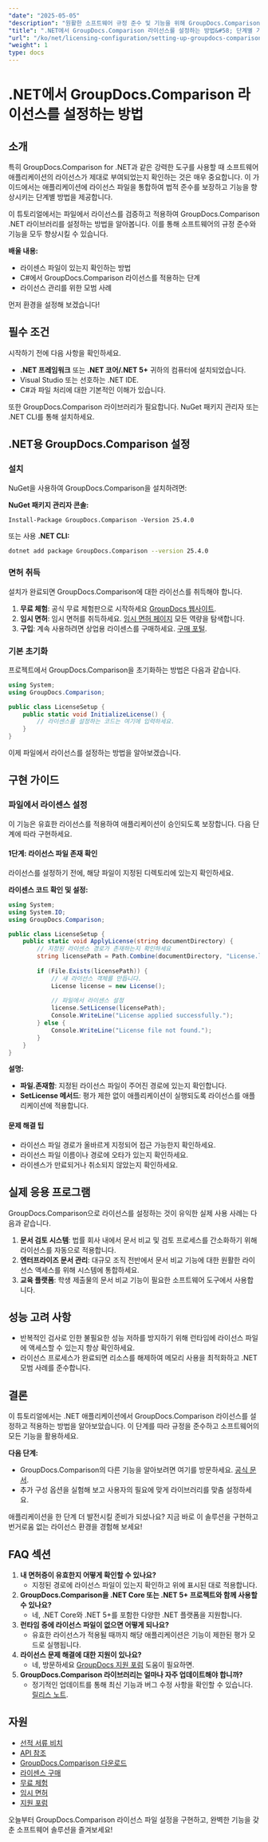 ```yaml
---
"date": "2025-05-05"
"description": "원활한 소프트웨어 규정 준수 및 기능을 위해 GroupDocs.Comparison 라이선스 파일을 .NET 애플리케이션에 통합하고 적용하는 방법을 알아보세요."
"title": ".NET에서 GroupDocs.Comparison 라이선스를 설정하는 방법&#58; 단계별 가이드"
"url": "/ko/net/licensing-configuration/setting-up-groupdocs-comparison-license-net/"
"weight": 1
type: docs
---
```

# .NET에서 GroupDocs.Comparison 라이선스를 설정하는 방법

## 소개

특히 GroupDocs.Comparison for .NET과 같은 강력한 도구를 사용할 때 소프트웨어 애플리케이션의 라이선스가 제대로 부여되었는지 확인하는 것은 매우 중요합니다. 이 가이드에서는 애플리케이션에 라이선스 파일을 통합하여 법적 준수를 보장하고 기능을 향상시키는 단계별 방법을 제공합니다.

이 튜토리얼에서는 파일에서 라이선스를 검증하고 적용하여 GroupDocs.Comparison .NET 라이브러리를 설정하는 방법을 알아봅니다. 이를 통해 소프트웨어의 규정 준수와 기능을 모두 향상시킬 수 있습니다.

**배울 내용:**
- 라이센스 파일이 있는지 확인하는 방법
- C#에서 GroupDocs.Comparison 라이선스를 적용하는 단계
- 라이선스 관리를 위한 모범 사례

먼저 환경을 설정해 보겠습니다!

## 필수 조건

시작하기 전에 다음 사항을 확인하세요.
- **.NET 프레임워크** 또는 **.NET 코어/.NET 5+** 귀하의 컴퓨터에 설치되었습니다.
- Visual Studio 또는 선호하는 .NET IDE.
- C#과 파일 처리에 대한 기본적인 이해가 있습니다.

또한 GroupDocs.Comparison 라이브러리가 필요합니다. NuGet 패키지 관리자 또는 .NET CLI를 통해 설치하세요.

## .NET용 GroupDocs.Comparison 설정

### 설치

NuGet을 사용하여 GroupDocs.Comparison을 설치하려면:

**NuGet 패키지 관리자 콘솔:**
```shell
Install-Package GroupDocs.Comparison -Version 25.4.0
```
또는 사용 **.NET CLI:**
```bash
dotnet add package GroupDocs.Comparison --version 25.4.0
```

### 면허 취득

설치가 완료되면 GroupDocs.Comparison에 대한 라이선스를 취득해야 합니다.
1. **무료 체험**: 공식 무료 체험판으로 시작하세요 [GroupDocs 웹사이트](https://releases.groupdocs.com/comparison/net/).
2. **임시 면허**: 임시 면허를 취득하세요. [임시 면허 페이지](https://purchase.groupdocs.com/temporary-license/) 모든 역량을 탐색합니다.
3. **구입**: 계속 사용하려면 상업용 라이센스를 구매하세요. [구매 포털](https://purchase.groupdocs.com/buy).

### 기본 초기화

프로젝트에서 GroupDocs.Comparison을 초기화하는 방법은 다음과 같습니다.

```csharp
using System;
using GroupDocs.Comparison;

public class LicenseSetup {
    public static void InitializeLicense() {
        // 라이센스를 설정하는 코드는 여기에 입력하세요.
    }
}
```

이제 파일에서 라이선스를 설정하는 방법을 알아보겠습니다.

## 구현 가이드

### 파일에서 라이센스 설정

이 기능은 유효한 라이선스를 적용하여 애플리케이션이 승인되도록 보장합니다. 다음 단계에 따라 구현하세요.

#### 1단계: 라이선스 파일 존재 확인

라이선스를 설정하기 전에, 해당 파일이 지정된 디렉토리에 있는지 확인하세요.

**라이센스 코드 확인 및 설정:**
```csharp
using System;
using System.IO;
using GroupDocs.Comparison;

public class LicenseSetup {
    public static void ApplyLicense(string documentDirectory) {
        // 지정된 라이센스 경로가 존재하는지 확인하세요
        string licensePath = Path.Combine(documentDirectory, "License.lic");
        
        if (File.Exists(licensePath)) {
            // 새 라이선스 객체를 만듭니다.
            License license = new License();
            
            // 파일에서 라이센스 설정
            license.SetLicense(licensePath);
            Console.WriteLine("License applied successfully.");
        } else {
            Console.WriteLine("License file not found.");
        }
    }
}
```

**설명:**
- **파일.존재함**: 지정된 라이선스 파일이 주어진 경로에 있는지 확인합니다.
- **SetLicense 메서드**: 평가 제한 없이 애플리케이션이 실행되도록 라이선스를 애플리케이션에 적용합니다.

#### 문제 해결 팁

- 라이선스 파일 경로가 올바르게 지정되어 접근 가능한지 확인하세요.
- 라이선스 파일 이름이나 경로에 오타가 있는지 확인하세요.
- 라이센스가 만료되거나 취소되지 않았는지 확인하세요.

## 실제 응용 프로그램

GroupDocs.Comparison으로 라이선스를 설정하는 것이 유익한 실제 사용 사례는 다음과 같습니다.
1. **문서 검토 시스템**: 법률 회사 내에서 문서 비교 및 검토 프로세스를 간소화하기 위해 라이선스를 자동으로 적용합니다.
2. **엔터프라이즈 문서 관리**: 대규모 조직 전반에서 문서 비교 기능에 대한 원활한 라이선스 액세스를 위해 시스템에 통합하세요.
3. **교육 플랫폼**: 학생 제출물의 문서 비교 기능이 필요한 소프트웨어 도구에서 사용합니다.

## 성능 고려 사항

- 반복적인 검사로 인한 불필요한 성능 저하를 방지하기 위해 런타임에 라이선스 파일에 액세스할 수 있는지 항상 확인하세요.
- 라이선스 프로세스가 완료되면 리소스를 해제하여 메모리 사용을 최적화하고 .NET 모범 사례를 준수합니다.

## 결론

이 튜토리얼에서는 .NET 애플리케이션에서 GroupDocs.Comparison 라이선스를 설정하고 적용하는 방법을 알아보았습니다. 이 단계를 따라 규정을 준수하고 소프트웨어의 모든 기능을 활용하세요. 

**다음 단계:**
- GroupDocs.Comparison의 다른 기능을 알아보려면 여기를 방문하세요. [공식 문서](https://docs.groupdocs.com/comparison/net/).
- 추가 구성 옵션을 실험해 보고 사용자의 필요에 맞게 라이브러리를 맞춤 설정하세요.

애플리케이션을 한 단계 더 발전시킬 준비가 되셨나요? 지금 바로 이 솔루션을 구현하고 번거로움 없는 라이선스 환경을 경험해 보세요!

## FAQ 섹션

1. **내 면허증이 유효한지 어떻게 확인할 수 있나요?**
   - 지정된 경로에 라이선스 파일이 있는지 확인하고 위에 표시된 대로 적용합니다.
2. **GroupDocs.Comparison을 .NET Core 또는 .NET 5+ 프로젝트와 함께 사용할 수 있나요?**
   - 네, .NET Core와 .NET 5+를 포함한 다양한 .NET 플랫폼을 지원합니다.
3. **런타임 중에 라이선스 파일이 없으면 어떻게 되나요?**
   - 유효한 라이선스가 적용될 때까지 해당 애플리케이션은 기능이 제한된 평가 모드로 실행됩니다.
4. **라이선스 문제 해결에 대한 지원이 있나요?**
   - 네, 방문하세요 [GroupDocs 지원 포럼](https://forum.groupdocs.com/c/comparison/) 도움이 필요하면.
5. **GroupDocs.Comparison 라이브러리는 얼마나 자주 업데이트해야 합니까?**
   - 정기적인 업데이트를 통해 최신 기능과 버그 수정 사항을 확인할 수 있습니다. [릴리스 노트](https://releases.groupdocs.com/comparison/net/).

## 자원
- [선적 서류 비치](https://docs.groupdocs.com/comparison/net/)
- [API 참조](https://reference.groupdocs.com/comparison/net/)
- [GroupDocs.Comparison 다운로드](https://releases.groupdocs.com/comparison/net/)
- [라이센스 구매](https://purchase.groupdocs.com/buy)
- [무료 체험](https://releases.groupdocs.com/comparison/net/)
- [임시 면허](https://purchase.groupdocs.com/temporary-license/)
- [지원 포럼](https://forum.groupdocs.com/c/comparison/)

오늘부터 GroupDocs.Comparison 라이선스 파일 설정을 구현하고, 완벽한 기능을 갖춘 소프트웨어 솔루션을 즐겨보세요!